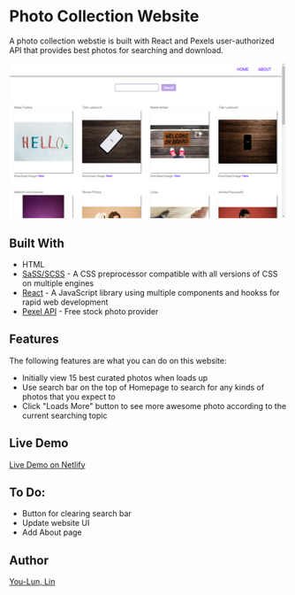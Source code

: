 # Photo Collection Website

A photo collection webstie is built with React and Pexels user-authorized API that provides best photos for searching and download.

<img src="https://github.com/urlun0404/photowebsite-react/blob/main/homepage.png?raw=true" alt="Photo Website Image" style="width: 500px;"/>

## Built With

- HTML
- [SaSS/SCSS](https://sass-lang.com/ "SaSS official website") - A CSS preprocessor compatible with all versions of CSS on multiple engines
- [React](https://reactjs.org/ "React official website") - A JavaScript library using multiple components and hookss for rapid web development
- [Pexel API](https://www.pexels.com/ "Pexels official website") - Free stock photo provider

## Features

The following features are what you can do on this website:

- Initially view 15 best curated photos when loads up
- Use search bar on the top of Homepage to search for any kinds of photos that you expect to
- Click "Loads More" button to see more awesome photo according to the current searching topic

## Live Demo

[Live Demo on Netlify](https://react-photo-website.netlify.app/)

## To Do:

- Button for clearing search bar
- Update website UI
- Add About page

## Author

[You-Lun, Lin](https://urlun0404.netlify.app/index.html)
